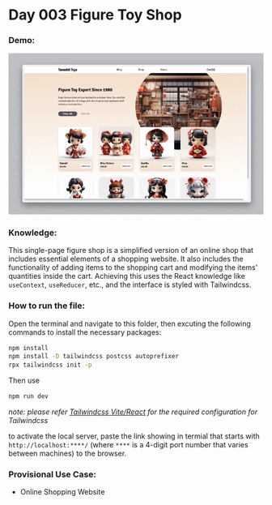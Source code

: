 # Day 003 Figure Toy Shop

### Demo:
<img src="./gif/day_3_shop.gif" alt="Demo gif">

### Knowledge:
This single-page figure shop is a simplified version of an online shop that includes essential elements of a shopping website. It also includes the functionality of adding items to the shopping cart and modifying the items' quantities inside the cart. Achieving this uses the React knowledge like `useContext`, `useReducer`, etc., and the interface is styled with Tailwindcss.

### How to run the file:
Open the terminal and navigate to this folder, then excuting the following commands to install the necessary packages:
```bash
npm install
npm install -D tailwindcss postcss autoprefixer
rpx tailwindcss init -p
```
Then use
```bash
npm run dev
```
*note: please refer [Tailwindcss Vite/React](https://tailwindcss.com/docs/guides/vite#react) for the required configuration for Tailwindcss*

to activate the local server, paste the link showing in termial that starts with ``http://localhost:****/`` (where `****` is a 4-digit port number that varies between machines) to the browser.

### Provisional Use Case:
- Online Shopping Website
